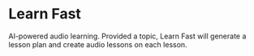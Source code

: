 # Learn Fast

AI-powered audio learning. Provided a topic, Learn Fast will generate a lesson plan and create audio lessons on each lesson.
